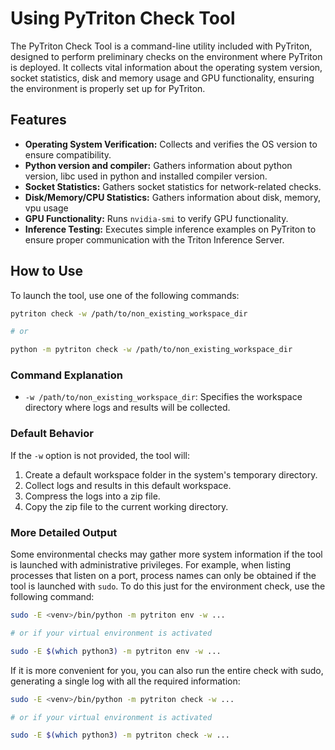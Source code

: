<!--
Copyright (c) 2024, NVIDIA CORPORATION. All rights reserved.

Licensed under the Apache License, Version 2.0 (the "License");
you may not use this file except in compliance with the License.
You may obtain a copy of the License at

    http://www.apache.org/licenses/LICENSE-2.0

Unless required by applicable law or agreed to in writing, software
distributed under the License is distributed on an "AS IS" BASIS,
WITHOUT WARRANTIES OR CONDITIONS OF ANY KIND, either express or implied.
See the License for the specific language governing permissions and
limitations under the License.
-->

# Using PyTriton Check Tool

The PyTriton Check Tool is a command-line utility included with PyTriton, designed to perform preliminary checks on the environment where PyTriton is deployed. It collects vital information about the operating system version, socket statistics, disk and memory usage and GPU functionality, ensuring the environment is properly set up for PyTriton.

## Features

- **Operating System Verification:** Collects and verifies the OS version to ensure compatibility.
- **Python version and compiler:** Gathers information about python version, libc used in python and installed compiler version.
- **Socket Statistics:** Gathers socket statistics for network-related checks.
- **Disk/Memory/CPU Statistics:** Gathers information about disk, memory, vpu usage
- **GPU Functionality:** Runs `nvidia-smi` to verify GPU functionality.
- **Inference Testing:** Executes simple inference examples on PyTriton to ensure proper communication with the Triton Inference Server.

## How to Use

To launch the tool, use one of the following commands:

<!--pytest.mark.skip-->
```bash
pytriton check -w /path/to/non_existing_workspace_dir

# or

python -m pytriton check -w /path/to/non_existing_workspace_dir
```

### Command Explanation

- `-w /path/to/non_existing_workspace_dir`: Specifies the workspace directory where logs and results will be collected.


### Default Behavior

If the `-w` option is not provided, the tool will:

1. Create a default workspace folder in the system's temporary directory.
2. Collect logs and results in this default workspace.
3. Compress the logs into a zip file.
4. Copy the zip file to the current working directory.

### More Detailed Output

Some environmental checks may gather more system information if the tool is launched with administrative privileges. For example, when listing processes that listen on a port, process names can only be obtained if the tool is launched with `sudo`. To do this just for the environment check, use the following command:

<!--pytest.mark.skip-->
```bash
sudo -E <venv>/bin/python -m pytriton env -w ...

# or if your virtual environment is activated

sudo -E $(which python3) -m pytriton env -w ...
```

If it is more convenient for you, you can also run the entire check with sudo, generating a single log with all the required information:

<!--pytest.mark.skip-->
```bash
sudo -E <venv>/bin/python -m pytriton check -w ...

# or if your virtual environment is activated

sudo -E $(which python3) -m pytriton check -w ...
```
